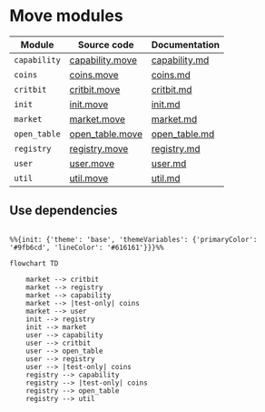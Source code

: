 # Move modules

| Module | Source code | Documentation |
| ------ | ----------- | ------------- |
| `capability` | [capability.move](../../src/move/econia/sources/capability.move) | [capability.md](../../src/move/econia/build/Econia/docs/capability.md) |
| `coins`      | [coins.move](../../src/move/econia/sources/coins.move)           | [coins.md](../../src/move/econia/build/Econia/docs/coins.md)           |
| `critbit`    | [critbit.move](../../src/move/econia/sources/critbit.move)       | [critbit.md](../../src/move/econia/build/Econia/docs/critbit.md)       |
| `init`       | [init.move](../../src/move/econia/sources/init.move)             | [init.md](../../src/move/econia/build/Econia/docs/init.md)             |
| `market`     | [market.move](../../src/move/econia/sources/market.move)         | [market.md](../../src/move/econia/build/Econia/docs/market.md)         |
| `open_table` | [open_table.move](../../src/move/econia/sources/open_table.move) | [open_table.md](../../src/move/econia/build/Econia/docs/open_table.md) |
| `registry`   | [registry.move](../../src/move/econia/sources/registry.move)     | [registry.md](../../src/move/econia/build/Econia/docs/registry.md)     |
| `user`       | [user.move](../../src/move/econia/sources/user.move)             | [user.md](../../src/move/econia/build/Econia/docs/user.md)             |
| `util`       | [util.move](../../src/move/econia/sources/util.move)             | [util.md](../../src/move/econia/build/Econia/docs/util.md)             |

## Use dependencies

```mermaid

%%{init: {'theme': 'base', 'themeVariables': {'primaryColor': '#9fb6cd', 'lineColor': '#616161'}}}%%

flowchart TD

    market --> critbit
    market --> registry
    market --> capability
    market --> |test-only| coins
    market --> user
    init --> registry
    init --> market
    user --> capability
    user --> critbit
    user --> open_table
    user --> registry
    user --> |test-only| coins
    registry --> capability
    registry --> |test-only| coins
    registry --> open_table
    registry --> util

```